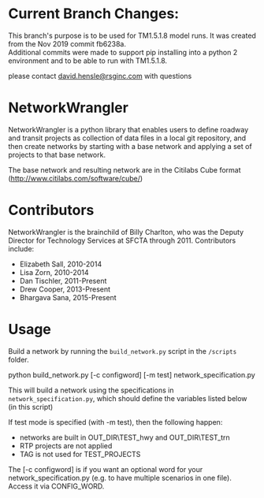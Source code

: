 Current Branch Changes:
=======================
This branch's purpose is to be used for TM1.5.1.8 model runs.
It was created from the Nov 2019 commit fb6238a.  
Additional commits were made to support pip installing into a python 2 environment and to be able to run with TM1.5.1.8.

please contact david.hensle@rsginc.com with questions


NetworkWrangler
===============

NetworkWrangler is a python library that enables users to define roadway
and transit projects as collection of data files in a local git repository,
and then create networks by starting with a base network and applying a
set of projects to that base network.

The base network and resulting network are in the Citilabs Cube format (http://www.citilabs.com/software/cube/)

Contributors
=======
NetworkWrangler is the brainchild of Billy Charlton, who was the Deputy Director for Technology Services at SFCTA through 2011.
Contributors include:
* Elizabeth Sall, 2010-2014
* Lisa Zorn, 2010-2014
* Dan Tischler, 2011-Present
* Drew Cooper, 2013-Present
* Bhargava Sana, 2015-Present

Usage
=======

Build a network by running the `build_network.py` script  in the `/scripts` folder.

   python build_network.py [-c configword] [-m test] network_specification.py


This will build a network using the specifications in `network_specification.py`, which should define the variables listed below (in this script)
  
If test mode is specified (with -m test), then the following happen:
  * networks are built in OUT_DIR\TEST_hwy and OUT_DIR\TEST_trn
  * RTP projects are not applied
  * TAG is not used for TEST_PROJECTS
    
The [-c configword] is if you want an optional word for your network_specification.py
  (e.g. to have multiple scenarios in one file).  Access it via CONFIG_WORD.